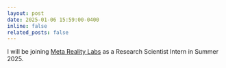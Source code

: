 ```yaml
---
layout: post
date: 2025-01-06 15:59:00-0400
inline: false
related_posts: false
---
```


I will be joining [Meta Reality Labs](https://about.meta.com/realitylabs/) as a Research Scientist Intern in Summer 2025.

